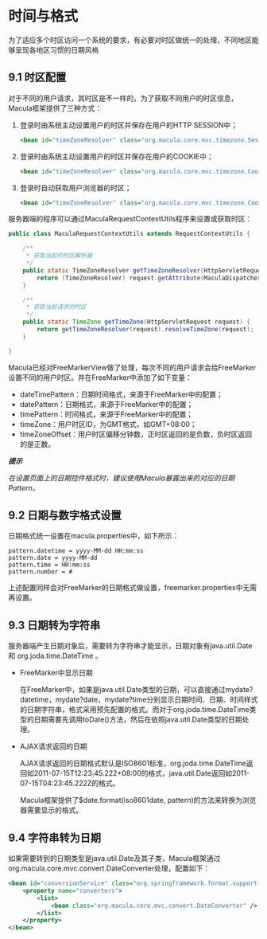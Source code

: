 # 时间与格式

为了适应多个时区访问一个系统的要求，有必要对时区做统一的处理，不同地区能够呈现各地区习惯的日期风格

## 9.1 时区配置

对于不同的用户请求，其时区是不一样的，为了获取不同用户的时区信息，Macula框架提供了三种方式：

1. 登录时由系统主动设置用户的时区并保存在用户的HTTP SESSION中；

    ```xml
    <bean id="timeZoneResolver" class="org.macula.core.mvc.timezone.SessionTimeZoneResolver" />
    ```
2. 登录时由系统主动设置用户的时区并保存在用户的COOKIE中；
    
    ```xml
    <bean id="timeZoneResolver" class="org.macula.core.mvc.timezone.CookieTimeZoneResolver" />
    ```
3. 登录时自动获取用户浏览器的时区；

    ```xml
    <bean id="timeZoneResolver" class="org.macula.core.mvc.timezone.CookieAutoTimeZoneResolver" />       
    ```
    
服务器端的程序可以通过MaculaRequestContextUtils程序来设置或获取时区：

```java
public class MaculaRequestContextUtils extends RequestContextUtils {

	/**
	 * 获取当前的时区解析器
	 */
    public static TimeZoneResolver getTimeZoneResolver(HttpServletRequest request) {
        return (TimeZoneResolver) request.getAttribute(MaculaDispatcherServlet.TIMEZONE_RESOLVER_ATTRIBUTE);
    }

    /**
     * 获取当前请求的时区
     */
    public static TimeZone getTimeZone(HttpServletRequest request) {
        return getTimeZoneResolver(request).resolveTimeZone(request);
    }

}

```

Macula已经对FreeMarkerView做了处理，每次不同的用户请求会给FreeMarker设置不同的用户时区。并在FreeMarker中添加了如下变量：

* dateTimePattern：日期时间格式，来源于FreeMarker中的配置；
* datePattern：日期格式，来源于FreeMarker中的配置；
* timePattern：时间格式，来源于FreeMarker中的配置；
* timeZone：用户时区ID，为GMT格式，如GMT+08:00；
* timeZoneOffset：用户时区偏移分钟数，正时区返回的是负数，负时区返回的是正数。

***提示***

*在设置页面上的日期控件格式时，建议使用Macula暴露出来的对应的日期Pattern。*

## 9.2 日期与数字格式设置

日期格式统一设置在macula.properties中，如下所示：

```
pattern.datetime = yyyy-MM-dd HH:mm:ss
pattern.date = yyyy-MM-dd
pattern.time = HH:mm:ss
pattern.number = #
```
上述配置同样会对FreeMarker的日期格式做设置，freemarker.properties中无需再设置。

## 9.3 日期转为字符串

服务器端产生日期对象后，需要转为字符串才能显示，日期对象有java.util.Date和 org.joda.time.DateTime 。

* FreeMarker中显示日期

    在FreeMarker中，如果是java.util.Date类型的日期，可以直接通过mydate?datetime，mydate?date，mydate?time分别显示日期时间、日期、时间样式的日期字符串，格式采用预先配置的格式。而对于org.joda.time.DateTime类型的日期需要先调用toDate()方法，然后在依照java.util.Date类型的日期处理。
    
* AJAX请求返回的日期

    AJAX请求返回的日期格式默认是ISO8601标准，org.joda.time.DateTime返回如2011-07-15T12:23:45.222+08:00的格式，java.util.Date返回如2011-07-15T04:23:45.222Z的格式。
    
    Macula框架提供了$date.format(iso8601date, pattern)的方法来转换为浏览器需要显示的格式。
    
    
## 9.4 字符串转为日期    

如果需要转到的日期类型是java.util.Date及其子类，Macula框架通过org.macula.core.mvc.convert.DateConverter处理，配置如下：

```xml
<bean id="conversionService" class="org.springframework.format.support.FormattingConversionServiceFactoryBean">
    <property name="converters">
        <list>              
            <bean class="org.macula.core.mvc.convert.DateConverter" />
        </list>
    </property>
</bean>
```



